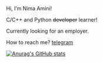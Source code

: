 Hi, I’m Nima Amini!

C/C++ and Python ~~developer~~ learner!

Currently looking for an employer.

How to reach me? [telegram](https://t.me/vlnahp)

<!---
vlnahp/vlnahp is a ✨ special ✨ repository because its `README.md` (this file) appears on your GitHub profile.
You can click the Preview link to take a look at your changes.
--->
[![Anurag's GitHub stats](https://github-readme-stats.vercel.app/api?username=vlnahp&hide=contribs,prs,issues&theme=vision-friendly-dark)](https://github.com/anuraghazra/github-readme-stats)
